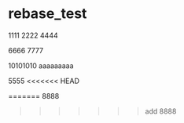 # rebase_test
1111
2222
4444

6666
7777

10101010
aaaaaaaaa

5555
<<<<<<< HEAD

=======
8888
>>>>>>> add 8888
